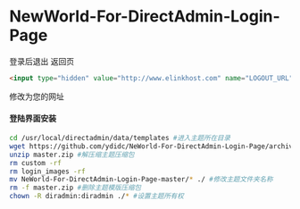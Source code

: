 # NewWorld-For-DirectAdmin-Login-Page
登录后退出 返回页

```html
<input type="hidden" value="http://www.elinkhost.com" name="LOGOUT_URL"/>
```
修改为您的网址

 #### 登陆界面安装 ####
 
 ```sh
cd /usr/local/directadmin/data/templates #进入主题所在目录
wget https://github.com/ydidc/NeWorld-For-DirectAdmin-Login-Page/archive/master.zip #下载NewWorld主题模版压缩包
unzip master.zip #解压缩主题压缩包
rm custom -rf
rm login_images -rf
mv NeWorld-For-DirectAdmin-Login-Page-master/* ./ #修改主题文件夹名称
rm -f master.zip #删除主题模版压缩包
chown -R diradmin:diradmin ./* #设置主题所有权
 ```
